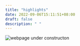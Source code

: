 ```yaml
---
title: "highlights"
date: 2022-09-06T15:11:51+08:00
draft: false
description: " "
---
```


 ![webpage under constructon](/images/Webpage-under-construction.jpeg)